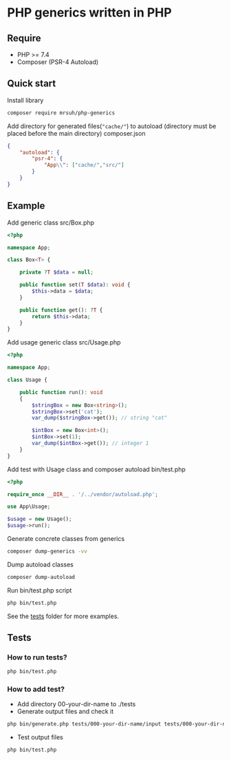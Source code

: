 # PHP generics written in PHP

## Require

* PHP >= 7.4
* Composer (PSR-4 Autoload)

## Quick start

Install library
```bash
composer require mrsuh/php-generics
```

Add directory for generated files(`"cache/"`) to autoload (directory must be placed before the main directory)
composer.json
```json
{
    "autoload": { 
        "psr-4": {
            "App\\": ["cache/","src/"]
        }
    }
}
```

## Example

Add generic class
src/Box.php
```php
<?php

namespace App;

class Box<T> {

    private ?T $data = null;

    public function set(T $data): void {
        $this->data = $data;
    }

    public function get(): ?T {
        return $this->data;
    }
}
```

Add usage generic class
src/Usage.php
```php
<?php

namespace App;

class Usage {

    public function run(): void
    {
        $stringBox = new Box<string>();
        $stringBox->set('cat');
        var_dump($stringBox->get()); // string "cat"

        $intBox = new Box<int>();
        $intBox->set(1);
        var_dump($intBox->get()); // integer 1
    }
}
```

Add test with Usage class and composer autoload
bin/test.php
```php
<?php

require_once __DIR__ . '/../vendor/autoload.php';

use App\Usage;

$usage = new Usage();
$usage->run();
```

Generate concrete classes from generics
```bash
composer dump-generics -vv
```

Dump autoload classes
```bash
composer dump-autoload
```

Run bin/test.php script
```bash
php bin/test.php
```

See the [tests](./tests) folder for more examples.

## Tests

### How to run tests?
```bash
php bin/test.php
```

### How to add test?
+ Add directory 00-your-dir-name to ./tests
+ Generate output files and check it
```bash
php bin/generate.php tests/000-your-dir-name/input tests/000-your-dir-name/output 'Test\'
```
+ Test output files
```bash
php bin/test.php
```
